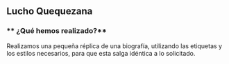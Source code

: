 ## **Lucho Quequezana**
### ** ¿Qué hemos realizado?**
Realizamos una pequeña réplica de una biografía, utilizando las etiquetas y
los estilos necesarios, para que esta salga idéntica a lo solicitado.
